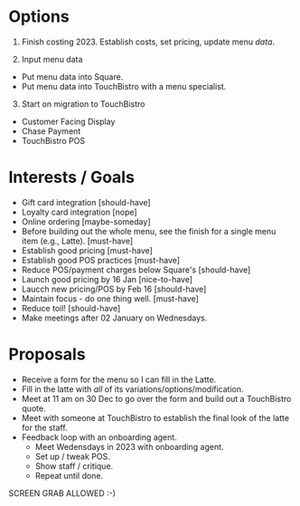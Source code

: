 # Options

1. Finish costing 2023. Establish costs, set pricing, update menu _data_. 

2. Input menu data
 - Put menu data into Square.
 - Put menu data into TouchBistro with a menu specialist.

3. Start on migration to TouchBistro
  
  - Customer Facing Display
  - Chase Payment
  - TouchBistro POS

# Interests / Goals

- Gift card integration [should-have]
- Loyalty card integration [nope]
- Online ordering [maybe-someday]
- Before building out the whole menu, see the finish for a single menu item (e.g., Latte). [must-have]
- Establish good pricing [must-have]
- Establish good POS practices [must-have]
- Reduce POS/payment charges below Square's [should-have]
- Launch good pricing by 16 Jan [nice-to-have]
- Laucch new pricing/POS by Feb 16 [should-have]
- Maintain focus - do one thing well. [must-have]
- Reduce toil! [should-have]
- Make meetings after 02 January on Wednesdays.

# Proposals

- Receive a form for the menu so I can fill in the Latte.
- Fill in the latte with _all_ of its variations/options/modification.
- Meet at 11 am on 30 Dec to go over the form and build out a TouchBistro quote.
- Meet with someone at TouchBistro to establish the final look of the latte for the staff.
- Feedback loop with an onboarding agent.
    - Meet Wedensdays in 2023 with onboarding agent.
    - Set up / tweak POS.
    - Show staff / critique.
    - Repeat until done.

SCREEN GRAB ALLOWED :-)
